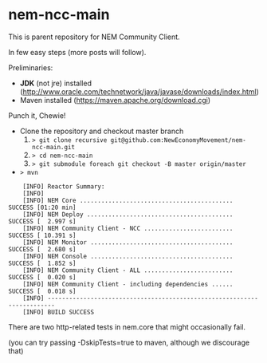 # nem-ncc-main

This is parent repository for NEM Community Client.

In few easy steps (more posts will follow).

Preliminaries:

 * **JDK** (not jre) installed (http://www.oracle.com/technetwork/java/javase/downloads/index.html)
 * Maven installed (https://maven.apache.org/download.cgi)


Punch it, Chewie!

* Clone the repository and checkout master branch
    1. `> git clone recursive git@github.com:NewEconomyMovement/nem-ncc-main.git`
    2. `> cd nem-ncc-main`
    3. `> git submodule foreach git checkout -B master origin/master`
* `> mvn`

```
    [INFO] Reactor Summary:
    [INFO]
    [INFO] NEM Core ........................................... SUCCESS [01:20 min]
    [INFO] NEM Deploy ......................................... SUCCESS [  2.997 s]
    [INFO] NEM Community Client - NCC ......................... SUCCESS [ 10.391 s]
    [INFO] NEM Monitor ........................................ SUCCESS [  2.680 s]
    [INFO] NEM Console ........................................ SUCCESS [  1.852 s]
    [INFO] NEM Community Client - ALL ......................... SUCCESS [  0.020 s]
    [INFO] NEM Community Client - including dependencies ...... SUCCESS [  0.018 s]
    [INFO] ------------------------------------------------------------------------
    [INFO] BUILD SUCCESS
```

There are two http-related tests in nem.core that might occasionally fail.

(you can try passing -DskipTests=true to maven, although we discourage that)
